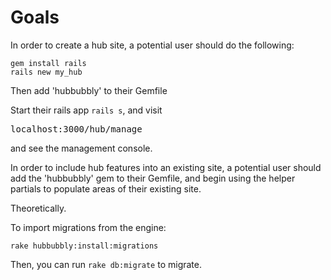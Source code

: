 Goals
=====

In order to create a hub site, a potential user should do the following:

    gem install rails
    rails new my_hub
    
Then add 'hubbubbly' to their Gemfile

Start their rails app `rails s`, and visit
<pre>localhost:3000/hub/manage</pre> and see the management console.

In order to include hub features into an existing site, a potential user
should add the 'hubbubbly' gem to their Gemfile, and begin using the
helper partials to populate areas of their existing site. 

Theoretically.

To import migrations from the engine:

    rake hubbubbly:install:migrations

Then, you can run `rake db:migrate` to migrate.
